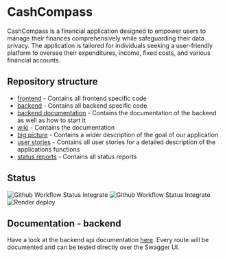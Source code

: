 # CashCompass
CashCompass is a financial application designed to empower users to manage their finances comprehensively while safeguarding their data privacy. The application is tailored for individuals seeking a user-friendly platform to oversee their expenditures, income, fixed costs, and various financial accounts.

## Repository structure
- [frontend](./frontend/) - Contains all frontend specific code
- [backend](./backend/) -  Contains all backend specific code
- [backend documentation](https://github.com/SE-TINF22B2/G1-CashCompass/wiki/Backend) - Contains the documentation of the backend as well as how to start it
- [wiki](https://github.com/SE-TINF22B2/G1-CashCompass/wiki) - Contains the documentation
- [big picture](https://github.com/SE-TINF22B2/G1-CashCompass/wiki/Big-picture) - Contains a wider description of the goal of our application
- [user stories](https://github.com/SE-TINF22B2/G1-CashCompass/discussions/categories/user-stories) - Contains all user stories for a detailed description of the applications functions
- [status reports](https://github.com/SE-TINF22B2/G1-CashCompass/discussions/categories/status-reports) - Contains all status reports

## Status
![Github Workflow Status Integrate](https://img.shields.io/github/actions/workflow/status/SE-TINF22B2/G1-CashCompass/backend_integrate.yml?label=Backend%20CI)
![Github Workflow Status Integrate](https://img.shields.io/github/actions/workflow/status/SE-TINF22B2/G1-CashCompass/backend_deploy.yml?label=Backend%20CD)
![Render deploy](https://img.shields.io/badge/dynamic/json?label=Backend%20Deploy&url=https%3A%2F%2Fcashcompass-backend.onrender.com%2Fhealth&query=$.text&color=brightgreen)

## Documentation - backend
Have a look at the backend api documentation [here](https://cashcompass-backend.onrender.com/api). Every route will be documented and can be tested directly over the Swagger UI.
